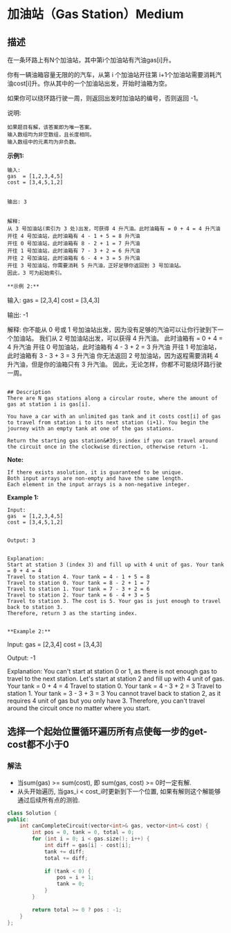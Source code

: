 # 加油站（Gas Station）Medium
## 描述
在一条环路上有N个加油站，其中第i个加油站有汽油gas[i]升。

你有一辆油箱容量无限的的汽车，从第 i 个加油站开往第 i+1个加油站需要消耗汽油cost[i]升。你从其中的一个加油站出发，开始时油箱为空。

如果你可以绕环路行驶一周，则返回出发时加油站的编号，否则返回 -1。

说明:


	如果题目有解，该答案即为唯一答案。
	输入数组均为非空数组，且长度相同。
	输入数组中的元素均为非负数。


**示例1:**
```
输入: 
gas  = [1,2,3,4,5]
cost = [3,4,5,1,2]


输出: 3


解释:
从 3 号加油站(索引为 3 处)出发，可获得 4 升汽油。此时油箱有 = 0 + 4 = 4 升汽油
开往 4 号加油站，此时油箱有 4 - 1 + 5 = 8 升汽油
开往 0 号加油站，此时油箱有 8 - 2 + 1 = 7 升汽油
开往 1 号加油站，此时油箱有 7 - 3 + 2 = 6 升汽油
开往 2 号加油站，此时油箱有 6 - 4 + 3 = 5 升汽油
开往 3 号加油站，你需要消耗 5 升汽油，正好足够你返回到 3 号加油站。
因此，3 可为起始索引。

**示例 2:**
```
输入: 
gas  = [2,3,4]
cost = [3,4,3]


输出: -1


解释:
你不能从 0 号或 1 号加油站出发，因为没有足够的汽油可以让你行驶到下一个加油站。
我们从 2 号加油站出发，可以获得 4 升汽油。 此时油箱有 = 0 + 4 = 4 升汽油
开往 0 号加油站，此时油箱有 4 - 3 + 2 = 3 升汽油
开往 1 号加油站，此时油箱有 3 - 3 + 3 = 3 升汽油
你无法返回 2 号加油站，因为返程需要消耗 4 升汽油，但是你的油箱只有 3 升汽油。
因此，无论怎样，你都不可能绕环路行驶一周。
```

## Description
There are N gas stations along a circular route, where the amount of gas at station i is gas[i].

You have a car with an unlimited gas tank and it costs cost[i] of gas to travel from station i to its next station (i+1). You begin the journey with an empty tank at one of the gas stations.

Return the starting gas station&#39;s index if you can travel around the circuit once in the clockwise direction, otherwise return -1.
```
**Note:**



	If there exists asolution, it is guaranteed to be unique.
	Both input arrays are non-empty and have the same length.
	Each element in the input arrays is a non-negative integer.


**Example 1:**
```
Input: 
gas  = [1,2,3,4,5]
cost = [3,4,5,1,2]


Output: 3


Explanation:
Start at station 3 (index 3) and fill up with 4 unit of gas. Your tank = 0 + 4 = 4
Travel to station 4. Your tank = 4 - 1 + 5 = 8
Travel to station 0. Your tank = 8 - 2 + 1 = 7
Travel to station 1. Your tank = 7 - 3 + 2 = 6
Travel to station 2. Your tank = 6 - 4 + 3 = 5
Travel to station 3. The cost is 5. Your gas is just enough to travel back to station 3.
Therefore, return 3 as the starting index.


**Example 2:**
```
Input: 
gas  = [2,3,4]
cost = [3,4,3]


Output: -1


Explanation:
You can&#39;t start at station 0 or 1, as there is not enough gas to travel to the next station.
Let&#39;s start at station 2 and fill up with 4 unit of gas. Your tank = 0 + 4 = 4
Travel to station 0. Your tank = 4 - 3 + 2 = 3
Travel to station 1. Your tank = 3 - 3 + 3 = 3
You cannot travel back to station 2, as it requires 4 unit of gas but you only have 3.
Therefore, you can&#39;t travel around the circuit once no matter where you start.



## 选择一个起始位置循环遍历所有点使每一步的get-cost都不小于0
### 解法
- 当sum(gas) >= sum(cost), 即 sum(gas, cost) >= 0时一定有解.
- 从头开始遍历, 当gas_i < cost_i时更新到下一个位置, 如果有解则这个解能够通过后续所有点的测验.
```c++
class Solution {
public:
    int canCompleteCircuit(vector<int>& gas, vector<int>& cost) {
        int pos = 0, tank = 0, total = 0;
        for (int i = 0; i < gas.size(); i++) {
            int diff = gas[i] - cost[i];
            tank += diff;
            total += diff;
            
            if (tank < 0) {
                pos = i + 1;
                tank = 0;
            }
        }
        
        return total >= 0 ? pos : -1;
    }
};
```